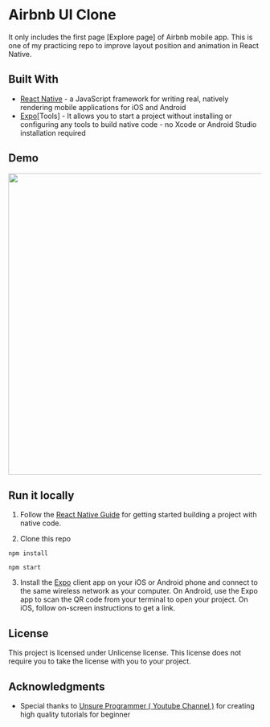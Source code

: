 # Airbnb UI Clone

It only includes the first page [Explore page] of Airbnb mobile app. This is one of my practicing repo to improve layout position and animation in React Native.

## Built With

- [React Native](https://facebook.github.io/react-native/) - a JavaScript framework for writing real, natively rendering mobile applications for iOS and Android
- [Expo](https://expo.io/)[Tools] - It allows you to start a project without installing or configuring any tools to build native code - no Xcode or Android Studio installation required

## Demo

<p align="center">
  <img src = "https://i.imgur.com/o4OGfZS.gif" width=600>
</p>

## Run it locally

1. Follow the [React Native Guide](https://facebook.github.io/react-native/docs/getting-started.html) for getting started building a project with native code.

2. Clone this repo

```
npm install

npm start
```

3. Install the [Expo](https://expo.io) client app on your iOS or Android phone and connect to the same wireless network as your computer. On Android, use the Expo app to scan the QR code from your terminal to open your project. On iOS, follow on-screen instructions to get a link.

## License

This project is licensed under Unlicense license. This license does not require you to take the license with you to your project.

## Acknowledgments

- Special thanks to [Unsure Programmer ( Youtube Channel )](https://www.youtube.com/channel/UCiNWv52iO_OAdZ12kslG4Cg) for creating high quality tutorials for beginner
